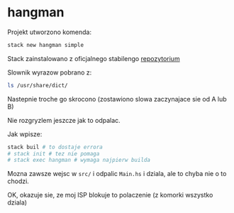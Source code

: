 # hangman

Projekt utworzono komenda:

```bash
stack new hangman simple
```

Stack zainstalowano z oficjalnego stabilengo [repozytorium](https://docs.haskellstack.org/en/stable/README/)

Slownik wyrazow pobrano z:

```bash
ls /usr/share/dict/
```

Nastepnie troche go skrocono (zostawiono slowa zaczynajace sie od A lub B)

Nie rozgryzlem jeszcze jak to odpalac.

Jak wpisze:

```bash
stack buil # to dostaje errora
# stack init # tez nie pomaga
# stack exec hangman # wymaga najpierw builda
```

Mozna zawsze wejsc w `src/` i odpalic `Main.hs` i dziala, ale to chyba nie o to chodzi.

OK, okazuje sie, ze moj ISP blokuje to polaczenie (z komorki wszystko dziala)
